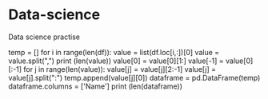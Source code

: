 # Data-science
Data science practise

temp = []
for i in range(len(df)):
    value = list(df.loc[i,:])[0]
    value = value.split(",")
    print (len(value))
    value[0] = value[0][1:]
    value[-1] = value[0][:-1]
    for j in range(len(value)):
        value[j] = value[j][2:-1]
        value[j] = value[j].split(":")
        temp.append(value[j][0])
dataframe = pd.DataFrame(temp)
dataframe.columns = ['Name']
print (len(dataframe))
